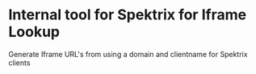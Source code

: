 # Internal tool for Spektrix for Iframe Lookup
Generate Iframe URL's from using a domain and clientname for Spektrix clients
